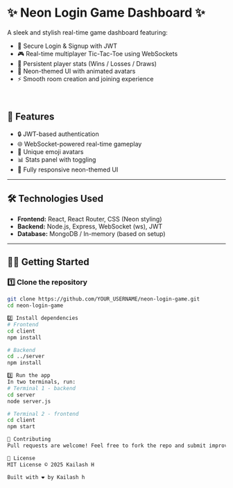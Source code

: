 # ✨ Neon Login Game Dashboard ✨

A sleek and stylish real-time game dashboard featuring:
- 🔐 Secure Login & Signup with JWT
- 🎮 Real-time multiplayer Tic-Tac-Toe using WebSockets
- 💾 Persistent player stats (Wins / Losses / Draws)
- 🤖 Neon-themed UI with animated avatars
- ⚡ Smooth room creation and joining experience

<br>

## 🚀 Features

- 🔒 JWT-based authentication
- 🌐 WebSocket-powered real-time gameplay
- 🧠 Unique emoji avatars
- 📊 Stats panel with toggling
- 🧩 Fully responsive neon-themed UI

---

## 🛠️ Technologies Used

- **Frontend:** React, React Router, CSS (Neon styling)
- **Backend:** Node.js, Express, WebSocket (ws), JWT
- **Database:** MongoDB / In-memory (based on setup)

---

## 🧑‍💻 Getting Started

### 1️⃣ Clone the repository

```bash
git clone https://github.com/YOUR_USERNAME/neon-login-game.git
cd neon-login-game

2️⃣ Install dependencies
# Frontend
cd client
npm install

# Backend
cd ../server
npm install

3️⃣ Run the app
In two terminals, run:
# Terminal 1 - backend
cd server
node server.js

# Terminal 2 - frontend
cd client
npm start

🤝 Contributing
Pull requests are welcome! Feel free to fork the repo and submit improvements.

📄 License
MIT License © 2025 Kailash H

Built with ❤️ by Kailash h

